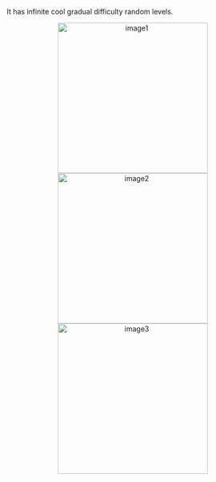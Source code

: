 It has infinite cool gradual difficulty random levels.
<p align="center">
  <img src="https://i.ibb.co/nCkm8sF/Screenshot-20211011-181744-Game-Jam-Block.jpg" width="300" alt="image1">
  <img src="https://i.ibb.co/J2b1FXd/Screenshot-20211011-181652-Game-Jam-Block.jpg" width="300" alt="image2">
<img src="https://i.ibb.co/J2b1FXd/Screenshot-20211011-181652-Game-Jam-Block.jpg" width="300" alt="image3">
</p>
